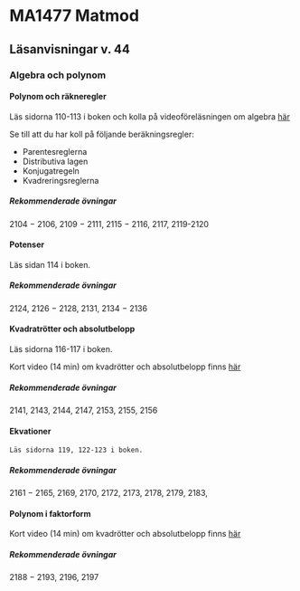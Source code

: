 # MA1477 Matmod

## Läsanvisningar v. 44

### Algebra och polynom


#### Polynom och räkneregler

Läs sidorna 110-113 i boken och kolla på videoföreläsningen om algebra
[här](https://www.youtube.com/watch?v=OkaRMKQm8GI&list=PLloEvDjFgtoThCmff1Z2v7LAMFZEesfd3&index=10)

Se till att du har koll på följande beräkningsregler:

* Parentesreglerna
* Distributiva lagen
* Konjugatregeln
* Kvadreringsreglerna

##### Rekommenderade övningar
2104 − 2106, 2109 − 2111, 2115 − 2116, 2117, 2119-2120


#### Potenser
Läs sidan 114 i boken.


##### Rekommenderade övningar
2124, 2126 − 2128, 2131, 2134 − 2136

#### Kvadratrötter och absolutbelopp

Läs sidorna 116-117 i boken.

Kort video (14 min) om kvadrötter och absolutbelopp finns
[här](https://www.youtube.com/watch?v=1z216KYcjg8)


##### Rekommenderade övningar

2141, 2143, 2144, 2147, 2153, 2155, 2156

#### Ekvationer

    Läs sidorna 119, 122-123 i boken.

##### Rekommenderade övningar
2161 − 2165, 2169, 2170, 2172, 2173, 2178, 2179, 2183,
#### Polynom i faktorform

Kort video (14 min) om kvadrötter och absolutbelopp finns
[här](https://www.youtube.com/watch?v=roQr8IVcz5c)


##### Rekommenderade övningar
2188 − 2193, 2196, 2197
